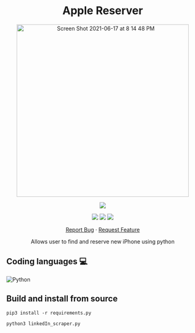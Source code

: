 <h1 align="center">
Apple Reserver
</h1>

<p align="center">
  <img width="450" high="650" alt="Screen Shot 2021-06-17 at 8 14 48 PM" src="https://user-images.githubusercontent.com/73632576/123007680-9dd88780-d3ca-11eb-8838-b776963a74f0.png">
</p>

<p align="center">
<img src='https://madewithlove.vercel.app/ae?heart=true&template=for-the-badge'/>
</p>

<p align="center">
  <img src='https://img.shields.io/github/license/WarManX/Iphone-Reserver'/>
   <img src="https://img.shields.io/github/stars/WarManX/Iphone-Reserver"/>
   <img src="https://img.shields.io/github/forks/WarManX/Iphone-Reserver"/>
</p>

<p align="center">
    <a href="https://github.com/WarManX/Iphone-Reserver/issues">Report Bug</a>
    ·
    <a href="https://github.com/WarManX/Iphone-Reserver/issues">Request Feature</a>
  </p>

<p align="center">
  Allows user to find and reserve new iPhone using python
</p>

## Coding languages 💻

![Python](https://img.shields.io/badge/python-3670A0?style=for-the-badge&logo=python&logoColor=ffdd54)

## Build and install from source
`pip3 install -r requirements.py`

`python3 linkedIn_scraper.py`

